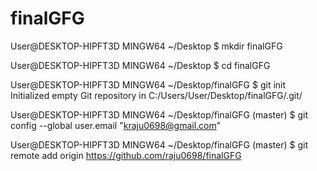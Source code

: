 # finalGFG
User@DESKTOP-HIPFT3D MINGW64 ~/Desktop
$ mkdir finalGFG

User@DESKTOP-HIPFT3D MINGW64 ~/Desktop
$ cd finalGFG

User@DESKTOP-HIPFT3D MINGW64 ~/Desktop/finalGFG
$ git init
Initialized empty Git repository in C:/Users/User/Desktop/finalGFG/.git/

User@DESKTOP-HIPFT3D MINGW64 ~/Desktop/finalGFG (master)
$ git config --global user.email "kraju0698@gmail.com"

User@DESKTOP-HIPFT3D MINGW64 ~/Desktop/finalGFG (master)
$ git remote add origin https://github.com/raju0698/finalGFG

